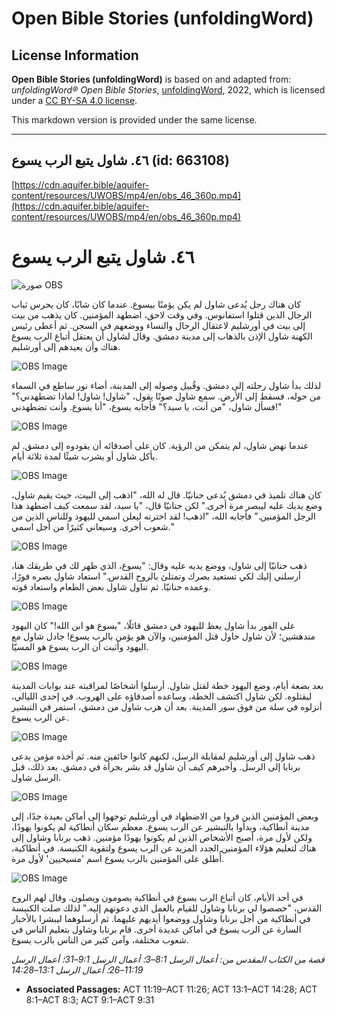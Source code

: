 # Open Bible Stories (unfoldingWord)

## License Information

**Open Bible Stories (unfoldingWord)** is based on and adapted from: _unfoldingWord® Open Bible Stories_, [unfoldingWord](https://unfoldingword.org/utw), 2022, which is licensed under a [CC BY-SA 4.0 license](https://creativecommons.org/licenses/by-sa/4.0/legalcode.en).

This markdown version is provided under the same license.



--------------------------------

## ٤٦. شاول يتبع الرب يسوع (id: 663108)

[https://cdn.aquifer.bible/aquifer-content/resources/UWOBS/mp4/en/obs_46_360p.mp4](https://cdn.aquifer.bible/aquifer-content/resources/UWOBS/mp4/en/obs_46_360p.mp4)

٤٦. شاول يتبع الرب يسوع
=======================

![صورة OBS](https://cdn.aquifer.bible/aquifer-content/resources/UWOBS/jpg/360px/obs-en-46-01.jpg)

كان هناك رجل يُدعى شاول لم يكن يؤمنًا بيسوع. عندما كان شابًا، كان يحرس ثياب الرجال الذين قتلوا استفانوس. وفي وقت لاحق، اضطهد المؤمنين. كان يذهب من بيت إلى بيت في أورشليم لاعتقال الرجال والنساء ووضعهم في السجن. ثم أعطى رئيس الكهنة شاول الإذن بالذهاب إلى مدينة دمشق. وقال لشاول أن يعتقل أتباع الرب يسوع هناك وأن يعيدهم إلى أورشليم.

![OBS Image](https://cdn.aquifer.bible/aquifer-content/resources/UWOBS/jpg/360px/obs-en-46-02.jpg)

لذلك بدأ شاول رحلته إلى دمشق. وقُبيل وصوله إلى المدينة، أضاء نور ساطع في السماء من حوله، فسقط إلى الأرض. سمع شاول صوتًا يقول، "شاول! شاول! لماذا تضطهدني؟" فسأل شاول، "من أنت، يا سيد؟" فأجابه يسوع، "أنا يسوع. وأنت تضطهدني!"

![OBS Image](https://cdn.aquifer.bible/aquifer-content/resources/UWOBS/jpg/360px/obs-en-46-03.jpg)

عندما نهض شاول، لم يتمكن من الرؤية. كان على أصدقائه أن يقودوه إلى دمشق. لم يأكل شاول أو يشرب شيئًا لمدة ثلاثة أيام.

![OBS Image](https://cdn.aquifer.bible/aquifer-content/resources/UWOBS/jpg/360px/obs-en-46-04.jpg)

كان هناك تلميذ في دمشق يُدعى حنانيّا. قال له الله، "اذهب إلى البيت، حيث يقيم شاول، وضع يديك عليه ليبصر مرة أخرى." لكن حنانيّا قال، "يا سيد، لقد سمعت كيف اضطهد هذا الرجل المؤمنين." فأجابه الله، "اذهب! لقد اخترته ليعلن اسمي لليهود وللناس الذين من شعوب أخرى. وسيعاني كثيرًا من أجل اسمي."

![OBS Image](https://cdn.aquifer.bible/aquifer-content/resources/UWOBS/jpg/360px/obs-en-46-05.jpg)

ذهب حنانيّا إلى شاول، ووضع يديه عليه وقال: "يسوع، الذي ظهر لك في طريقك هنا، أرسلني إليك لكي تستعيد بصرك وتمتلئ بالروح القدس." استعاد شاول بصره فورًا، وعمده حنانيّا. ثم تناول شاول بعض الطعام واستعاد قوته.

![OBS Image](https://cdn.aquifer.bible/aquifer-content/resources/UWOBS/jpg/360px/obs-en-46-06.jpg)

على الفور بدأ شاول يعظ لليهود في دمشق قائلًا، "يسوع هو ابن الله!" كان اليهود مندهشين؛ لأن شاول حاول قتل المؤمنين، والآن هو يؤمن بالرب يسوع! جادل شاول مع اليهود وأثبت أن الرب يسوع هو المسيّا.

![OBS Image](https://cdn.aquifer.bible/aquifer-content/resources/UWOBS/jpg/360px/obs-en-46-07.jpg)

بعد بضعة أيام، وضع اليهود خطة لقتل شاول. أرسلوا أشخاصًا لمراقبته عند بوابات المدينة ليقتلوه. لكن شاول اكتشف الخطة، وساعده أصدقاؤه على الهروب. في إحدى الليالي، أنزلوه في سلة من فوق سور المدينة. بعد أن هرب شاول من دمشق، استمر في التبشير عن الرب يسوع.

![OBS Image](https://cdn.aquifer.bible/aquifer-content/resources/UWOBS/jpg/360px/obs-en-46-08.jpg)

ذهب شاول إلى أورشليم لمقابلة الرسل، لكنهم كانوا خائفين منه. ثم أخذه مؤمن يدعى برنابا إلى الرسل. وأخبرهم كيف أن شاول قد بشر بجرأة في دمشق. بعد ذلك، قبل الرسل شاول.

![OBS Image](https://cdn.aquifer.bible/aquifer-content/resources/UWOBS/jpg/360px/obs-en-46-09.jpg)

وبعض المؤمنين الذين فروا من الاضطهاد في أورشليم توجهوا إلى أماكن بعيدة جدًا، إلى مدينة أنطاكية، وبدأوا بالتبشير عن الرب يسوع. معظم سكان أنطاكية لم يكونوا يهودًا، ولكن لأول مرة، أصبح الأشخاص الذين لم يكونوا يهودًا مؤمنين. ذهب برنابا وشاول إلى هناك لتعليم هؤلاء المؤمنين الجدد المزيد عن الرب يسوع ولتقوية الكنيسة. في أنطاكية، أُطلق على المؤمنين بالرب يسوع اسم 'مسيحيين' لأول مرة.

![OBS Image](https://cdn.aquifer.bible/aquifer-content/resources/UWOBS/jpg/360px/obs-en-46-10.jpg)

في أحد الأيام، كان أتباع الرب يسوع في أنطاكية يصومون ويصلون. وقال لهم الروح القدس، "خصصوا لي برنابا وشاول للقيام بالعمل الذي دعوتهم إليه." لذلك صلت الكنيسة في أنطاكية من أجل برنابا وشاول ووضعوا أيديهم عليهما. ثم أرسلوهما ليبشرا بالأخبار السارة عن الرب يسوع في أماكن عديدة أخرى. قام برنابا وشاول بتعليم الناس في شعوب مختلفة، وآمن كثير من الناس بالرب يسوع.

*قصة من الكتاب المقدس من: أعمال الرسل 8:1–3؛ أعمال الرسل 9:1–31؛ أعمال الرسل 11:19–26؛ أعمال الرسل 13:1–14:28*

* **Associated Passages:** ACT 11:19–ACT 11:26; ACT 13:1–ACT 14:28; ACT 8:1–ACT 8:3; ACT 9:1–ACT 9:31

